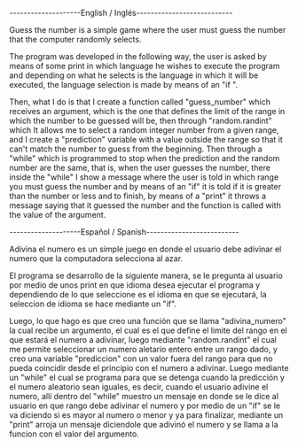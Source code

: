 --------------------English / Inglés---------------------------

Guess the number is a simple game where the user must guess the number that the computer randomly selects.

The program was developed in the following way, the user is asked by means of some print in which language he wishes to execute the program and depending on what he selects is the language in which it will be executed, the language selection is made by means of an "if ".

Then, what I do is that I create a function called "guess_number" which receives an argument, which is the one that defines the limit of the range in which the number to be guessed will be, then through "random.randint" which It allows me to select a random integer number from a given range, and I create a "prediction" variable with a value outside the range so that it can't match the number to guess from the beginning.
Then through a "while" which is programmed to stop when the prediction and the random number are the same, that is, when the user guesses the number, there inside the "while" I show a message where the user is told in which range you must guess the number and by means of an "if" it is told if it is greater than the number or less and to finish, by means of a "print" it throws a message saying that it guessed the number and the function is called with the value of the argument.


--------------------Español / Spanish--------------------------

Adivina el numero es un simple juego en donde el usuario debe adivinar el numero que la computadora selecciona al azar.

El programa se desarrollo de la siguiente manera, se le pregunta al usuario por medio de unos print en que idioma desea ejecutar el programa y dependiendo de lo que seleccione es el idioma en que se ejecutará, la seleccion de idioma se hace mediante un "if".

Luego, lo que hago es que creo una función que se llama "adivina_numero" la cual recibe un argumento, el cual es el que define el limite del rango en el que estará el numero a adivinar, luego mediante "random.randint" el cual me permite seleccionar un numero aletario entero entre un rango dado, y creo una variable "prediccion" con un valor fuera del rango para que no pueda coincidir desde el principio con el numero a adivinar.
Luego mediante un "while" el cual se programa para que se detenga cuando la predicción y el numero aleatorio sean iguales, es decir, cuando el usuario adivine el numero, allí dentro del "while" muestro un mensaje en donde se le dice al usuario en que rango debe adivinar el numero y por medio de un "if" se le va diciendo si es mayor al numero o menor y ya para finalizar, mediante un "print" arroja un mensaje diciendole que adivinó el numero y se llama a la funcion con el valor del argumento.
